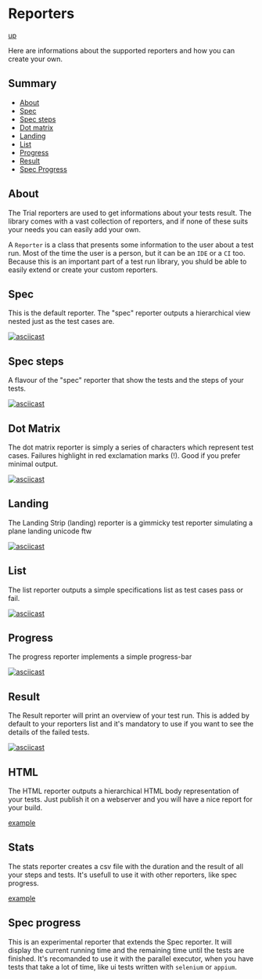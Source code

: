# Reporters

[up](../README.md)


Here are informations about the supported reporters and how you can create your own.

## Summary

  - [About](#about)
  - [Spec](#spec)
  - [Spec steps](#spec-steps)
  - [Dot matrix](#dot-matrix)
  - [Landing](#landing)
  - [List](#list)
  - [Progress](#progress)
  - [Result](#result)
  - [Spec Progress](#spec-progress)

## About

The Trial reporters are used to get informations about your tests result. The library comes with a vast 
collection of reporters, and if none of these suits your needs you can easily add your own.

A `Reporter` is a class that presents some information to the user about a test run. Most of the time the user is
a person, but it can be an `IDE` or a `CI` too. Because this is an important part of a test run library, you shuld
be able to easily extend or create your custom reporters.

## Spec

This is the default reporter. The "spec" reporter outputs a hierarchical view nested just as the test cases are.

[![asciicast](https://asciinema.org/a/9z1tolgn7x55v41i3mm3wlkum.png)](https://asciinema.org/a/9z1tolgn7x55v41i3mm3wlkum)

## Spec steps

A flavour of the "spec" reporter that show the tests and the steps of your tests.

[![asciicast](https://asciinema.org/a/122462.png)](https://asciinema.org/a/122462)

## Dot Matrix

The dot matrix reporter is simply a series of characters which represent test cases. Failures highlight in red exclamation marks (!). Good if you prefer minimal output.

[![asciicast](https://asciinema.org/a/122458.png)](https://asciinema.org/a/122458)

## Landing

The Landing Strip (landing) reporter is a gimmicky test reporter simulating a plane landing unicode ftw

[![asciicast](https://asciinema.org/a/122459.png)](https://asciinema.org/a/122459)

## List

The list reporter outputs a simple specifications list as test cases pass or fail.

[![asciicast](https://asciinema.org/a/b4u0o9vba18dquzdgwif7anl5.png)](https://asciinema.org/a/b4u0o9vba18dquzdgwif7anl5)

## Progress

The progress reporter implements a simple progress-bar

[![asciicast](https://asciinema.org/a/122460.png)](https://asciinema.org/a/122460)

## Result

The Result reporter will print an overview of your test run. This is added by default to your reporters list and it's
mandatory to use if you want to see the details of the failed tests.

[![asciicast](https://asciinema.org/a/12x1mkxfmsj1j0f7qqwarkiyw.png)](https://asciinema.org/a/12x1mkxfmsj1j0f7qqwarkiyw)

## HTML

The HTML reporter outputs a hierarchical HTML body representation of your tests. Just publish it on a webserver
and you will have a nice report for your build.

[example](http://trial.szabobogdan.com/artifacts/trial-result.html)


## Stats

The stats reporter creates a csv file with the duration and the result of all your steps and tests. It's usefull to use it with other reporters, like spec progress.

[example](http://trial.szabobogdan.com/artifacts/trial-stats.csv)


## Spec progress

This is an experimental reporter that extends the Spec reporter. It will display the current running time and the remaining time until the tests are finished. It's recomanded to use it with the parallel executor, when you have tests that take a lot
of time, like ui tests written with `selenium` or `appium`.

